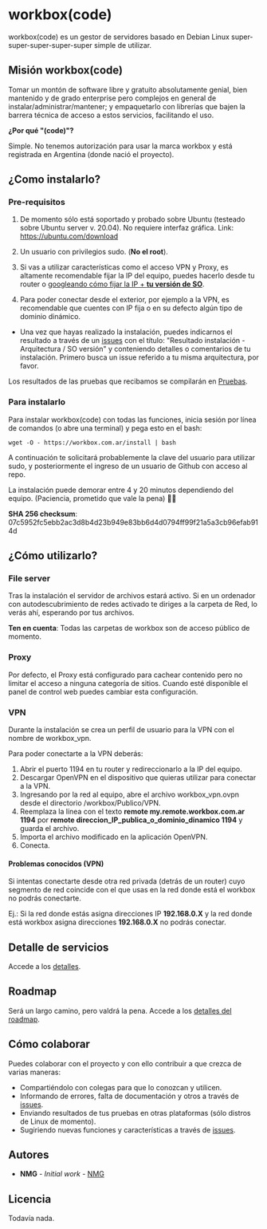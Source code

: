 # workbox(code)

workbox(code) es un gestor de servidores basado en Debian Linux super-super-super-super-super simple de utilizar.

## Misión workbox(code)

Tomar un montón de software libre y gratuito absolutamente genial, bien mantenido y de grado enterprise pero complejos en general de instalar/administrar/mantener; y empaquetarlo con librerías que bajen la barrera técnica de acceso a estos servicios, facilitando el uso.

**¿Por qué "(code)"?**

Simple. No tenemos autorización para usar la marca workbox y está registrada en Argentina (donde nació el proyecto).

## ¿Como instalarlo?

### Pre-requisitos

1. De momento sólo está soportado y probado sobre Ubuntu (testeado sobre Ubuntu server v. 20.04). No requiere interfaz gráfica.
Link: https://ubuntu.com/download

2. Un usuario con privilegios sudo. (**No el root**).

3. Si vas a utilizar características como el acceso VPN y Proxy, es altamente recomendable fijar la IP del equipo, puedes hacerlo desde tu router o [googleando cómo fijar la IP + **tu versión de SO**](https://www.google.com/search?q=ubuntu+20.04+static+ip+terminal&oq=ubuntu+20.04+fix+ip+terminal).

4. Para poder conectar desde el exterior, por ejemplo a la VPN, es recomendable que cuentes con IP fija o en su defecto algún tipo de dominio dinámico.

* Una vez que hayas realizado la instalación, puedes indicarnos el resultado a través de un [issues](https://github.com/nmendezgranton/workbox/issues) con el título: "Resultado instalación - Arquitectura / SO versión" y conteniendo detalles o comentarios de tu instalación. Primero busca un issue referido a tu misma arquitectura, por favor.

Los resultados de las pruebas que recibamos se compilarán en [Pruebas](/pruebas/Pruebas.md).


### Para instalarlo

Para instalar workbox(code) con todas las funciones, inicia sesión por línea de comandos (o abre una terminal) y pega esto en el bash:

```
wget -O - https://workbox.com.ar/install | bash
```

A continuación te solicitará probablemente la clave del usuario para utilizar sudo, y posteriormente el ingreso de un usuario de Github con acceso al repo.

La instalación puede demorar entre 4 y 20 minutos dependiendo del equipo. (Paciencia, prometido que vale la pena) 🧘‍♂️

**SHA 256 checksum**: 07c5952fc5ebb2ac3d8b4d23b949e83bb6d4d0794ff99f21a5a3cb96efab914d

## ¿Cómo utilizarlo?

### File server

Tras la instalación el servidor de archivos estará activo. Si en un ordenador con autodescubrimiento de redes activado te diriges a la carpeta de Red, lo verás ahí, esperando por tus archivos.

**Ten en cuenta**: Todas las carpetas de workbox son de acceso público de momento.


### Proxy

Por defecto, el Proxy está configurado para cachear contenido pero no limitar el acceso a ninguna categoría de sitios.
Cuando esté disponible el panel de control web puedes cambiar esta configuración.


### VPN

Durante la instalación se crea un perfil de usuario para la VPN con el nombre de workbox_vpn.

Para poder conectarte a la VPN deberás:

1. Abrir el puerto 1194 en tu router y redireccionarlo a la IP del equipo.
2. Descargar OpenVPN en el dispositivo que quieras utilizar para conectar a la VPN.
3. Ingresando por la red al equipo, abre el archivo workbox_vpn.ovpn desde el directorio /workbox/Publico/VPN.
  1. Reemplaza la línea con el texto **remote my.remote.workbox.com.ar 1194** por **remote direccion_IP_publica_o_dominio_dinamico 1194** y guarda el archivo.
  2. Importa el archivo modificado en la aplicación OpenVPN.
  3. Conecta.

#### Problemas conocidos (VPN)

Si intentas conectarte desde otra red privada (detrás de un router) cuyo segmento de red coincide con el que usas en la red donde está el workbox no podrás conectarte.

Ej.: Si la red donde estás asigna direcciones IP **192.168.0.X** y la red donde está workbox asigna direcciones **192.168.0.X** no podrás conectar.


## Detalle de servicios

Accede a los [detalles](Servicios.md).


## Roadmap

Será un largo camino, pero valdrá la pena. Accede a los [detalles del roadmap](Roadmap.md).

## Cómo colaborar

Puedes colaborar con el proyecto y con ello contribuir a que crezca de varias maneras:

* Compartiéndolo con colegas para que lo conozcan y utilicen.
* Informando de errores, falta de documentación y otros a través de [issues](https://github.com/nmendezgranton/workbox/issues).
* Enviando resultados de tus pruebas en otras plataformas (sólo distros de Linux de momento).
* Sugiriendo nuevas funciones y características a través de [issues](https://github.com/nmendezgranton/workbox/issues).


## Autores

* **NMG** - *Initial work* - [NMG](https://nicolasmendez.com.ar)


## Licencia

Todavía nada.
